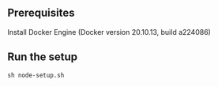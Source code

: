 ## Prerequisites

Install Docker Engine (Docker version 20.10.13, build a224086)

## Run the setup

```
sh node-setup.sh
```
